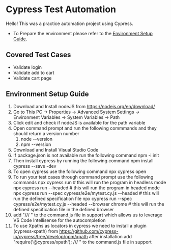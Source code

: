 # Cypress Test Automation

Hello! This was a practice automation project using Cypress.

- To Prepare the environment please refer to the [Environment Setup Guide](#environment-setup-guide).

## Covered Test Cases

  <ul>
   <li>Validate login</li>
   <li>Validate add to cart</li>
   <li>Validate cart page</li>
  </ul>

## Environment Setup Guide

1. Download and Install nodeJS from https://nodejs.org/en/download/
2. Go to This PC → Properties → Advanced System Settings → Environment Variables → System Variables → Path
3. Click edit and check if nodeJS is available for the path variable
4. Open command prompt and run the following commmands and they should return a version number
   1. node --version
   2. npm --version
5. Download and Install Visual Studio Code
6. If package.json is not available run the following command
   npm -i init
7. Then install cypress by running the following command
   npm install cypress --save -dev
8. To open cypress use the following command
   npx cypress open
9. To run your test cases through command prompt use the following commands
   npx cypress run # this will run the program in headless mode
   npx cypress run --headed # this will run the program in headed mode
   npx cypress run --spec cypress/e2e/mytest.cy.js --headed # this will run the defined specification file
   npx cypress run --spec cypress/e2e/mytest.cy.js --headed --browser chrome # this will run the defined specification file in the defined browser
10. add "/// <reference types="Cypress" />" to the command.js file in support which allows us to leverage VS Code Intellisense for the autocompletion
11. To use Xpaths as locators in cypress we need to install a plugin (cypress-xpath) from https://github.com/cypress-io/cypress/tree/develop/npm/xpath
    after installation add
    "require('@cypress/xpath');
    /// <reference types="cypress-xpath" />" to the command.js file in support
